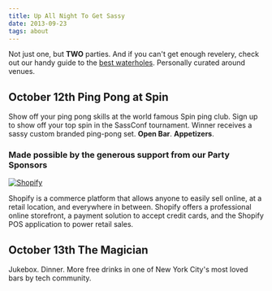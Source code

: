 ```yaml
---
title: Up All Night To Get Sassy
date: 2013-09-23
tags: about 
---
```


Not just one, but **TWO** parties. And if you can't get enough revelery, check out our handy guide to the [best waterholes](https://foursquare.com/sassconf/list/drinkup--mondays-a-holiday). Personally curated around venues. 

## October 12th Ping Pong at Spin

Show off your ping pong skills at the world famous Spin ping club. Sign up to show off your top spin in the SassConf tournament. Winner receives a sassy custom branded ping-pong set. **Open Bar**. **Appetizers**. 

### Made possible by the generous support from our Party Sponsors 

[![Shopify](/lib/img/sponsors/shopify.png)](http://shopify.com)

Shopify is a commerce platform that allows anyone to easily sell online, at a retail location, and everywhere in between. Shopify offers a professional online storefront, a payment solution to accept credit cards, and the Shopify POS application to power retail sales. 

## October 13th The Magician

Jukebox. Dinner. More free drinks in one of New York City's most loved bars by tech community. 
